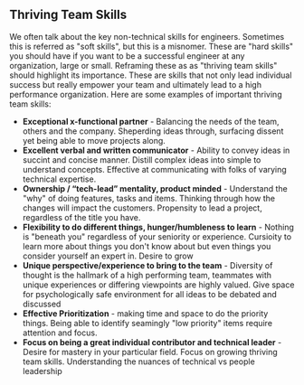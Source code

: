 ## Thriving Team Skills

We often talk about the key non-technical skills for engineers.  Sometimes this is referred as "soft skills", but this is a misnomer.  These are "hard skills" you should have if you want to be a successful engineer at any organization, large or small.  Reframing these as as "thriving team skills" should highlight its importance.  These are skills that not only lead individual success but really empower your team and ultimately lead to a high performance organization.  Here are some examples of important thriving team skills:

* __Exceptional x-functional partner__ - Balancing the needs of the team, others and the company.  Sheperding ideas through, surfacing dissent yet being able to move projects along.
* __Excellent verbal and written communicator__ - Ability to convey ideas in succint and concise manner.  Distill complex ideas into simple to understand concepts.  Effective at communicating with folks of varying technical expertise.
* __Ownership / “tech-lead” mentality, product minded__ - Understand the "why" of doing features, tasks and items.  Thinking through how the changes will impact the customers.  Propensity to lead a project, regardless of the title you have.
* __Flexibility to do different things, hunger/humbleness to learn__ - Nothing is "beneath you" regardless of your seniority or experience.  Cursioity to learn more about things you don't know about but even things you consider yourself an expert in.  Desire to grow
* __Unique perspective/experience to bring to the team__ - Diversity of thought is the hallmark of a high performing team, teammates with unique experiences or differing viewpoints are highly valued.  Give space for psychologically safe environment for all ideas to be debated and discussed
* __Effective Prioritization__ - making time and space to do the priority things.  Being able to identify seamingly "low priority" items require attention and focus.
* __Focus on being a great individual contributor and technical leader__ - Desire for mastery in your particular field.  Focus on growing thriving team skills.  Understanding the nuances of technical vs people leadership
